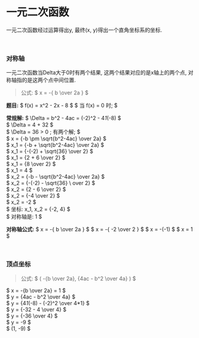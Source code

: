 

# 一元二次函数  
一元二次函数经过运算得出y, 最终(x, y)得出一个直角坐标系的坐标.  


&nbsp;  
### 对称轴  
一元二次函数当Delta大于0时有两个结果, 这两个结果对应的是x轴上的两个点, 对称轴指的是这两个点中间位置.  
> 公式: $ x = -{ b \over 2a } $  

**题目:**
$ f(x) = x^2 - 2x - 8 $
$ 当 f(x) = 0 时; $  

**常规解:**
$ \Delta = b^2 - 4ac = (-2)^2 - 4*1*(-8) $  
$ \Delta = 4 + 32 $  
$ \Delta = 36 > 0 ; 有两个解;  $  
$ x = {-b \pm \sqrt{b^2-4ac} \over 2a} $  
$ x_1 = {-b + \sqrt{b^2-4ac} \over 2a} $  
$ x_1 = {-(-2) + \sqrt{36} \over 2} $  
$ x_1 = {2 + 6 \over 2} $    
$ x_1 = {8 \over 2} $      
$ x_1 = 4 $        
$ x_2 = {-b - \sqrt{b^2-4ac} \over 2a} $  
$ x_2 = {-(-2) - \sqrt{36} \ over 2} $  
$ x_2 = {2 - 6 \over 2} $  
$ x_2 = {-4 \over 2} $  
$ x_2 = -2 $    
$ 坐标: x_1, x_2 = {-2, 4} $  
$ 对称轴是: 1 $  

**对称轴公式:**
$ x = -{ b \over 2a } $
$ x = -{ -2 \over 2 } $
$ x = -(-1) $
$ x = 1 $  


&nbsp;  
### 顶点坐标  
> 公式: $ ( -{b \over 2a}, {4ac - b^2 \over 4a} ) $  

$ x = -{b \over 2a} = 1 $  
$ y = {4ac - b^2 \over 4a} $  
$ y = {4*1*(-8) - (-2)^2 \over 4*1} $  
$ y = {-32 - 4 \over 4} $  
$ y = {-36 \over 4} $  
$ y = -9 $  
$ (1, -9) $  

